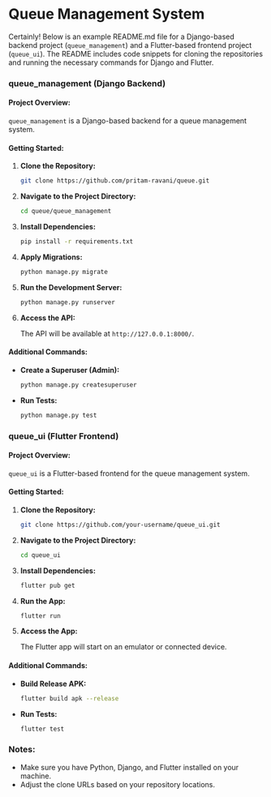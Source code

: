 # Queue Management System
Certainly! Below is an example README.md file for a Django-based backend project (`queue_management`) and a Flutter-based frontend project (`queue_ui`). The README includes code snippets for cloning the repositories and running the necessary commands for Django and Flutter.

### queue_management (Django Backend)

#### Project Overview:

`queue_management` is a Django-based backend for a queue management system.

#### Getting Started:

1. **Clone the Repository:**

    ```bash
    git clone https://github.com/pritam-ravani/queue.git
    ```

2. **Navigate to the Project Directory:**

    ```bash
    cd queue/queue_management
    ```

3. **Install Dependencies:**

    ```bash
    pip install -r requirements.txt
    ```

4. **Apply Migrations:**

    ```bash
    python manage.py migrate
    ```

5. **Run the Development Server:**

    ```bash
    python manage.py runserver
    ```

6. **Access the API:**

   The API will be available at `http://127.0.0.1:8000/`.

#### Additional Commands:

- **Create a Superuser (Admin):**

    ```bash
    python manage.py createsuperuser
    ```

- **Run Tests:**

    ```bash
    python manage.py test
    ```

### queue_ui (Flutter Frontend)

#### Project Overview:

`queue_ui` is a Flutter-based frontend for the queue management system.

#### Getting Started:

1. **Clone the Repository:**

    ```bash
    git clone https://github.com/your-username/queue_ui.git
    ```

2. **Navigate to the Project Directory:**

    ```bash
    cd queue_ui
    ```

3. **Install Dependencies:**

    ```bash
    flutter pub get
    ```

4. **Run the App:**

    ```bash
    flutter run
    ```

5. **Access the App:**

   The Flutter app will start on an emulator or connected device.

#### Additional Commands:

- **Build Release APK:**

    ```bash
    flutter build apk --release
    ```

- **Run Tests:**

    ```bash
    flutter test
    ```

### Notes:

- Make sure you have Python, Django, and Flutter installed on your machine.
- Adjust the clone URLs based on your repository locations.
